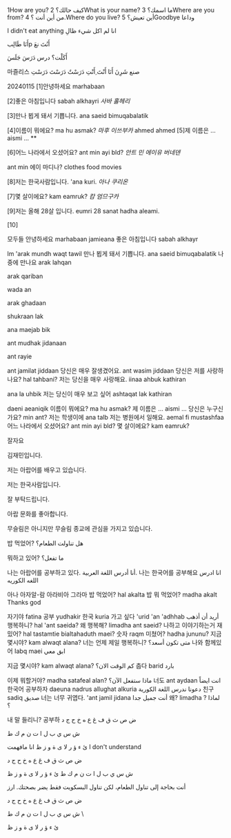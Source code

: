 1How are you?
كيف حالك؟
2What is your name?
ما اسمك؟
3Where are you from?
من أين أنت ؟
4.Where do you live?
أين تعيش؟
5Goodbye
وداعا


I didn't eat anything
انا لم اكل شيء
ظالِ

أَنَا طَالِبp
أَنُتَ 
نعَ

أَكَلْت؟
درس
دَرَسَ
جَلَسَ

마즐리스
صنع
شَرِنَ
أَنَا
أَنْتَ
ِأَنْتِ
دَرَسْتٌ
دَرَسْتَ
دَرَسْتِ


20240115
[1]안녕하세요
marhabaan

[2]좋은 아침입니다
sabah alkhayri *사바 홀헤리*

[3]만나 뵙게 돼서 기쁩니다.
ana saeid bimuqabalatik

[4]이름이 뭐에요?
ma hu asmak? *마후 이쓰부카*
ahmed
ahmed
[5]제 이름은 ...
aismi ... **

[6]어느 나라에서 오셨어요?
ant min ayi bld? *안트 민 에이유 버네덴*

ant min 에이 마디나?
clothes food movies

[8]저는 한국사람입니다.
'ana kuri. *아나 쿠리온*

[7]몇 살이에요?
kam eamruk? *캄 엄므구카*

[9]저는 올해 28살 입니다.
eumri 28 sanat hadha aleami. 

[10]



모두들 안녕하세요
marhabaan jamieana
좋은 아침입니다
sabah alkhayr

lm 'arak mundh waqt tawil
만나 뵙게 돼서 기쁩니다.
ana saeid bimuqabalatik
나중에 만나요
arak lahqan

arak qariban

wada an

arak ghadaan

shukraan lak

ana maejab bik

ant mudhak jidanaan

ant rayie

ant jamilat jiddaan
당신은 매우 잘생겼어요.
ant wasim jiddaan
당신은 저를 사랑하나요?
hal tahbani?
저는 당신을 매우 사랑해요.
iinaa ahbuk kathiran

ana la uhbik
저는 당신이 매우 보고 싶어 
ashtaqat lak kathiran

daeni aeaniqik
이름이 뭐에요?
ma hu asmak?
제 이름은 ...
aismi ...
당신은 누구신가요?
min ant?
저는 학생이에
ana talb
저는 병원에서 일해요.
aemal fi mustashfaa
어느 나라에서 오셨어요?
ant min ayi bld?
몇 살이에요?
kam eamruk?




잘자요



김재민입니다.

저는 아랍어를 배우고 있습니다.

저는 한국사람입니다.

잘 부탁드립니다.

아랍 문화를 좋아합니다.

무슬림은 아니지만 무슬림 종교에 관심을 가지고 있습니다.



밥 먹었어?
هل تناولت الطعام؟

뭐하고 있어?
ما تفعل؟

나는 아랍어를 공부하고 있다.
أنا أدرس اللغة العربية.
나는 한국어를 공부해요
انا ادرس اللغه الكوريه

아나 아자알-람 아라비아
그라마
밥 먹었어? hal akalta
밥 뭐 먹었어? madha akalt
Thanks god 




자기야 fatina
공부 yudhakir
한국 kuria
가고 싶다 'urid 'an 'adhhab أريد أن أذهب
행복하니? hal 'ant saeida?
왜 행복해? limadha ant saeid?
나하고 이야기하는거 재밌어? hal tastamtie bialtahaduth maei?
숫자 raqm
미쳤어? hadha jununu?
지금 몇시야? kam alwaqt alana?
너는 언제 제일 행복하니? متى تكون أسعد؟
나와 함께있어 اabq maei ابق معي


지금 몇시야? kam alwaqt alana? كم الوقت الان؟
춥다 barid بارد


이제 뭐할거야? madha satafeal alan? ماذا ستفعل الآن؟
너도 ant aydaan انت ايضاً
한국어 공부하자 daeuna nadrus allughat alkuria دعونا ندرس اللغة الكورية
친구 sadiq صديق
너는 너무 귀엽다. 'ant jamil jidana أنت جميل جدا
왜? limadha ? لماذا ؟


내 말 들리니?
공부하
ض
ص
ث
ق
ف
غ
ع
ه
خ
ح
ج
د

ش
س
ي
ب
ل
ا
ت
ن
م
ك
ط

ئ
ء
ؤ
ر
لا
ى
ة
و
ز
ظ
انا مافهمت I don't understand

ض
ص
ث
ق
ف
غ
ع
ه
خ
ح
ج
د

ش
س
ي
ب
ل
ا
ت
ن
م
ك
ط
ئ
ء
ؤ
ر
لا
ى
ة
و
ز
ظ


أنت بحاجة إلى تناول الطعام، لكن تناول البسكويت فقط يضر بصحتك.
ارز


ض
ص
ث
ق
ف
غ
ع
ه
خ
ح
ج
د

ش
س
ي
ب
ل
ا
ت
ن
م
ك
ط
\

ئ
ء
ؤ
ر
لا
ى
ة
و
ز
ظ
